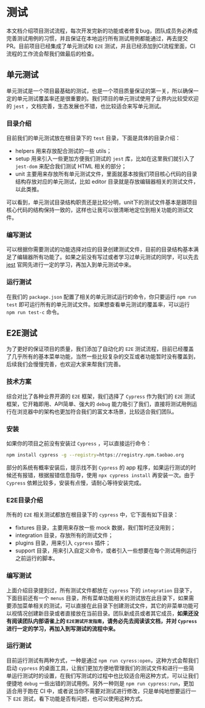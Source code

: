 # 测试
本文档介绍项目测试流程，每次开发完新的功能或者修复bug，团队成员务必养成完善测试用例的习惯，并且保证在本地运行所有测试用例都能通过，再去提交PR。目前项目已经集成了单元测试和 `E2E` 测试，并且已经添加到CI流程里面，CI流程的工作流会帮我们做最后的检查。

## 单元测试
单元测试是一个项目最基础的测试，也是一个项目质量保证的第一关，所以确保一定的单元测试覆盖率还是很重要的。我们项目的单元测试使用了业界内比较受欢迎的 `jest` ，文档完善，生态发展也不错，也比较适合来写单元测试。
### 目录介绍
目前我们的单元测试放在根目录下的 `test` 目录，下面是具体的目录介绍：
- helpers 用来存放配合测试的一些 utils；
- setup 用来引入一些更加方便我们测试的 `jest` 库，比如在这里我们就引入了 `jest-dom` 来配合我们测试 HTML 相关的部分；
- unit 主要用来存放所有单元测试文件，里面就基本按我们项目核心代码的目录结构存放对应的单元测试，比如 editor 目录就是存放编辑器相关的测试文件，以此类推。

可以看到，单元测试目录结构职责还是比较分明，unit下的测试文件基本是跟项目核心代码的结构保持一致的，这样也让我可以很清晰地定位到相关功能的测试文件。

### 编写测试
可以根据你需要测试的功能选择对应的目录创建测试文件，目前的目录结构基本满足了编辑器所有功能了。如果之前没有写过或者学习过单元测试的同学，可以先去 [jest](https://jestjs.io/) 官网先进行一定的学习，再加入到单元测试中来。

### 运行测试
在我们的 `package.json` 配置了相关的单元测试运行的命令，你只要运行 `npm run test` 即可运行所有的单元测试文件。如果想查看单元测试的覆盖率，可以运行 `npm run test-c` 命令。

## E2E测试
为了更好的保证项目的质量，我们添加了自动化的 `E2E` 测试流程，目前已经覆盖了几乎所有的基本菜单功能，当然一些比较复杂的交互或者功能暂时没有覆盖到，后续我们会慢慢完善，也欢迎大家来帮我们完善。

### 技术方案
综合对比了各种业界开源的 `E2E` 框架，我们选择了 `Cypress` 作为我们的 `E2E` 测试框架，它开箱即用、API简单、强大的 `debug` 能力吸引了我们，直接将测试用例运行在浏览器中的架构也更加符合我们的富文本场景，比较适合我们团队。

### 安装
如果你的项目之前没有安装过 `Cypress` ，可以直接运行命令：
```bash
npm install cypress -g --registry=https://registry.npm.taobao.org
```
部分的系统有概率安装后，提示找不到 `Cypress` 的 app 程序，如果运行测试的时候还有报错，根据报错信息指导，使用 `npx cypress install` 再安装一次。由于 `Cypress` 依赖比较多，安装有点慢，请耐心等待安装完成。

### E2E目录介绍
所有的 `E2E` 相关测试都放在根目录下的 `cypress` 中，它下面有如下目录：
- fixtures 目录，主要用来存放一些 mock 数据，我们暂时还没用到；
- integration 目录，存放所有的测试文件；
- plugins 目录，用来引入 `cypress` 插件；
- support 目录，用来引入自定义命令，或者引入一些想要在每个测试用例运行之前运行的脚本。

### 编写测试
上面介绍目录提到过，所有测试文件都放在 `cypress` 下的 `integration` 目录下，下面目前还有一个 `menus` 目录，所有菜单功能相关的测试放在此目录下，如果需要添加菜单相关的测试，可以直接在此目录下创建测试文件，其它的非菜单功能可以视情况创建新目录或者直接放在当前目录。团队新成员或者其它成员，**如果还没有阅读团队内部语雀上的 `E2E测试开发指南`，请务必先去阅读该文档，并对 `Cypress` 进行一定的学习，再加入到写测试的流程中来。**

### 运行测试
目前运行测试有两种方式，一种是通过 `npm run cyress:open`，这种方式会帮我们启动 `cypress` 的桌面工具，让我们更加方便地管理我们的测试文件和进行一些简单运行测试时的设置，在我们写测试的过程中也比较适合用这种方式，可以让我们便捷地 `debug` 一些出错的测试用例。另外一种则是 `npm run cypress:run`，更加适合用于跑在 CI 中，或者说当你不需要对测试进行修改，只是单纯地想要运行一下 `E2E` 测试，看下功能是否有问题，也可以使用这种方式。